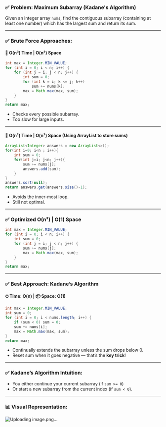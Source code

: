 ### ✅ Problem: Maximum Subarray (Kadane's Algorithm)

Given an integer array `nums`, find the contiguous subarray (containing at least one number) which has the largest sum and return its sum.

---

### ✅ Brute Force Approaches:

#### 🔴 O(n³) Time | O(n³) Space

```java
int max = Integer.MIN_VALUE;
for (int i = 0; i < n; i++) {
    for (int j = i; j < n; j++) {
        int sum = 0;
        for (int k = i; k <= j; k++)
            sum += nums[k];
        max = Math.max(max, sum);
    }
}
return max;
```

- Checks every possible subarray.
- Too slow for large inputs.

---

#### 🔴 O(n²) Time | O(n²) Space (Using ArrayList to store sums)

```java
ArrayList<Integer> answers = new ArrayList<>();
for(int i=0; i<n ; i++){
    int sum = 0;
    for(int j=i; j<n; j++){
        sum += nums[j];
        answers.add(sum);
    }
}
answers.sort(null);
return answers.get(answers.size()-1);
```

- Avoids the inner-most loop.
- Still not optimal.

---

### ✅ Optimized O(n²) | O(1) Space

```java
int max = Integer.MIN_VALUE;
for (int i = 0; i < n; i++) {
    int sum = 0;
    for (int j = i; j < n; j++) {
        sum += nums[j];
        max = Math.max(max, sum);
    }
}
return max;
```

---

### ✅ Best Approach: Kadane’s Algorithm  
#### ⏱ Time: O(n) | 📦 Space: O(1)

```java
int max = Integer.MIN_VALUE;
int sum = 0;
for (int i = 0; i < nums.length; i++) {
    if (sum < 0) sum = 0;
    sum += nums[i];
    max = Math.max(max, sum);
}
return max;
```

- Continually extends the subarray unless the sum drops below 0.
- Reset sum when it goes negative — that’s the **key trick**!

---

### ✅ Kadane’s Algorithm Intuition:
- You either continue your current subarray (if `sum >= 0`)  
- Or start a new subarray from the current index (if `sum < 0`).

---

### 📊 Visual Representation:
![Uploading image.png…]()
